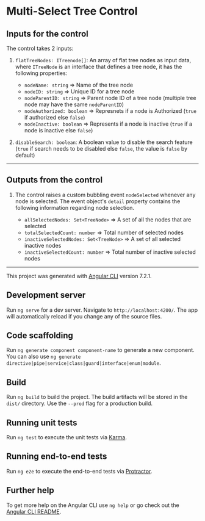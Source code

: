 # Multi-Select Tree Control

## Inputs for the control

The control takes 2 inputs:

1. `flatTreeNodes: ITreenode[]`: An array of flat tree nodes as input data, where `ITreeNode` is an interface that defines a tree node, it has the following properties:

   - `nodeName: string` => Name of the tree node
   - `nodeID: string` => Unique ID for a tree node
   - `nodeParentID: string` => Parent node ID of a tree node (multiple tree node may have the same `nodeParentID`)
   - `nodeAuthorized: boolean` => Represnets if a node is Authorized (`true` if authorized else `false`)
   - `nodeInactive: boolean` => Represents if a node is inactive (`true` if a node is inactive else `false`)

2. `disableSearch: boolean`: A boolean value to disable the search feature (`true` if search needs to be disabled else `false`, the value is `false` by default)

---

## Outputs from the control

1. The control raises a custom bubbling event `nodeSelected` whenever any node is selected.
   The event object's `detail` property contains the following information regarding node selection.

   - `allSelectedNodes: Set<TreeNode>` => A set of all the nodes that are selected
   - `totalSelectedCount: number` => Total number of selected nodes
   - `inactiveSelectedNodes: Set<TreeNode>` => A set of all selected inactive nodes
   - `inactiveSelectedCount: number` => Total number of inactive selected nodes

---

This project was generated with [Angular CLI](https://github.com/angular/angular-cli) version 7.2.1.

## Development server

Run `ng serve` for a dev server. Navigate to `http://localhost:4200/`. The app will automatically reload if you change any of the source files.

## Code scaffolding

Run `ng generate component component-name` to generate a new component. You can also use `ng generate directive|pipe|service|class|guard|interface|enum|module`.

## Build

Run `ng build` to build the project. The build artifacts will be stored in the `dist/` directory. Use the `--prod` flag for a production build.

## Running unit tests

Run `ng test` to execute the unit tests via [Karma](https://karma-runner.github.io).

## Running end-to-end tests

Run `ng e2e` to execute the end-to-end tests via [Protractor](http://www.protractortest.org/).

## Further help

To get more help on the Angular CLI use `ng help` or go check out the [Angular CLI README](https://github.com/angular/angular-cli/blob/master/README.md).
